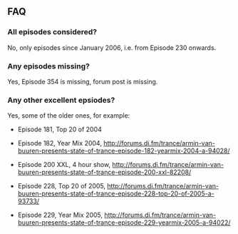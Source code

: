 ## FAQ

### All episodes considered?
No, only episodes since January 2006, i.e. from Episode 230 onwards.

### Any episodes missing?
Yes, Episode 354 is missing, forum post is missing.

### Any other excellent epsiodes?
Yes, some of the older ones, for example:

* Episode 181, Top 20 of 2004

* Episode 182, Year Mix 2004, <http://forums.di.fm/trance/armin-van-buuren-presents-state-of-trance-episode-182-yearmix-2004-a-94028/>

* Episode 200 XXL, 4 hour show, <http://forums.di.fm/trance/armin-van-buuren-presents-state-of-trance-episode-200-xxl-82208/>

* Episode 228, Top 20 of 2005, <http://forums.di.fm/trance/armin-van-buuren-presents-state-of-trance-episode-228-top-20-of-2005-a-93733/>

* Episode 229, Year Mix 2005, <http://forums.di.fm/trance/armin-van-buuren-presents-state-of-trance-episode-229-yearmix-2005-a-94022/>



